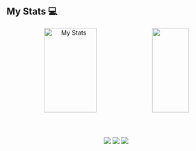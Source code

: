 ## My Stats 💻

<div align="center">  
  <img width="49%" height="195px" src="https://github-readme-stats.vercel.app/api?username=pojas09&show_icons=true&count_private=true&hide_border=true&title_color=70a5fd&icon_color=00bfbf&text_color=38bdae&bg_color=0d1117" alt="My Stats" /> 
  <img width="41%" height="195px" src="https://github-readme-stats.vercel.app/api/top-langs/?username=pojas09&layout=compact&hide_border=true&title_color=70a5fd&text_color=38bdae&bg_color=0d1117" />
</div>
<br>
<br>
<div align="center" style="margin-top: 20px;">  
<a href="https://www.instagram.com/o.vargas9/" target="_blank"><img src="https://img.shields.io/badge/-Instagram-%23E4405F?style=for-the-badge&logo=instagram&logoColor=white"></a>
<a href="mailto:cmp.1a.rafaelsilveiradevargas@gmail.com" target="_blank"><img src="https://img.shields.io/badge/Gmail-D14836?style=for-the-badge&logo=gmail&logoColor=white"></a>
<a href="https://www.linkedin.com/in/rafael-silveira-vargas/" target="_blank"><img src="https://img.shields.io/badge/LinkedIn-0077B5?style=for-the-badge&logo=linkedin&logoColor=white"></a>
</div> 
